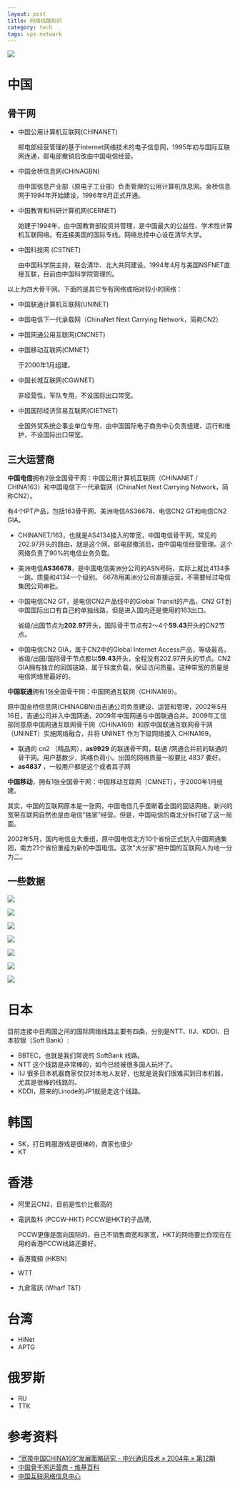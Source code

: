 ```yaml
---
layout: post
title: 网络线路知识
category: tech
tags: vps network
---
```

![](https://cdn.kelu.org/blog/tags/network.jpg)

# 中国

## 骨干网

* 中国公用计算机互联网(CHINANET)

  邮电部经营管理的基于Internet网络技术的电子信息网，1995年初与国际互联网连通，邮电部撤销后改由中国电信经营。

* 中国金桥信息网(CHINAGBN)

  由中国信息产业部（原电子工业部）负责管理的公用计算机信息网。金桥信息网于1994年开始建设，1996年9月正式开通。

* 中国教育和科研计算机网(CERNET)

  始建于1994年，由中国教育部投资并管理，是中国最大的公益性、学术性计算机互联网络。有连接美国的国际专线。网络总控中心设在清华大学。

* 中国科技网 (CSTNET)

  由中国科学院主持，联合清华、北大共同建设。1994年4月与美国NSFNET直接互联，目前由中国科学院管理的。

以上为四大骨干网。下面的是其它专有网络或相对较小的网络：

* 中国联通计算机互联网(UNINET)

* 中国电信下一代承载网（ChinaNet Next Carrying Network，简称CN2）

* 中国网通公用互联网(CNCNET)

* 中国移动互联网(CMNET)

  于2000年1月组建。

* 中国长城互联网(CGWNET)

  非经营性，军队专用，不设国际出口带宽。

* 中国国际经济贸易互联网(CIETNET) 

  全国外贸系统企事业单位专用，由中国国际电子商务中心负责组建、运行和维护，不设国际出口带宽。

## 三大运营商

**中国电信**拥有2张全国骨干网：中国公用计算机互联网（CHINANET / CHINA163）和中国电信下一代承载网（ChinaNet Next Carrying Network，简称CN2）。

有4个IPT产品，包括163骨干网、美洲电信AS36678、电信CN2 GT和电信CN2 GIA。

- CHINANET/163，也就是AS4134接入的带宽，中国电信骨干网，常见的202.97开头的路由，就是这个网。邮电部撤消后，由中国电信经营管理。这个网络负责了90%的电信业务负载。

- 美洲电信**AS36678**，是中国电信美洲分公司的ASN号码，实际上就比4134多一跳。质量和4134一个级别。 6678用美洲分公司直接运营，不需要经过电信集团公司审批。

- 中国电信CN2 GT，是电信CN2产品线中的Global Transit的产品，CN2 GT到中国国际出口有自己的单独线路，但是进入国内还是使用的163出口。

  省级/出国节点为**202.97**开头，国际骨干节点有2～4个**59.43**开头的CN2节点。

- 中国电信CN2 GIA，属于CN2中的Global Internet Access产品，等级最高，省级/出国/国际骨干节点都以**59.43**开头，全程没有202.97开头的节点。CN2 GIA拥有独立的回国链路，属于轻度负载，保证访问质量。这种带宽的质量是电信网络里最好的。

**中国联通**拥有1张全国骨干网：中国网通互联网（CHINA169）。

原中国金桥信息网(CHINAGBN)由吉通公司负责建设、运营和管理，2002年5月16日，吉通公司并入中国网通，2009年中国网通与中国联通合并。2009年工信部同意原中国网通互联网骨干网（CHINA169）和原中国联通互联网骨干网（UNINET）实施网络融合，并将 UNINET 作为下级网络接入 CHINA169。

* 联通的 cn2 （精品网），**as9929** 的联通骨干网，联通 /网通合并前的联通的骨干网。用户基数少，网络负荷小。出国的网络质量一般要比 4837 要好。
* **as4837** ，一般用户都是这个或者其子网

**中国移动**，拥有1张全国骨干网：中国移动互联网（CMNET），于2000年1月组建。

其实，中国的互联网原本是一张网，中国电信几乎垄断着全国的固话网络，新兴的宽带互联网自然也是由电信"独家"经营。但是，中国电信的南北分拆打破了这一局面。 

2002年5月，国内电信业大重组，原中国电信北方10个省份正式划入中国网通集团，南方21个省份重组为新的中国电信。这次"大分家"把中国的互联网人为地一分为二。 

## 一些数据

![](https://cdn.kelu.org/blog/2018/05/20180525224801.jpg)

![](https://cdn.kelu.org/blog/2018/05/20180525224731.jpg)

![](https://cdn.kelu.org/blog/2018/05/20180525133634.jpg)

![](https://cdn.kelu.org/blog/2018/05/20180525230127.jpg)

![](https://cdn.kelu.org/blog/2018/05/20180525230449.jpg)

![](https://cdn.kelu.org/blog/2018/05/20180525133405.jpg)

![](https://cdn.kelu.org/blog/2018/05/20180525132645.jpg)

# 日本

目前连接中日两国之间的国际网络线路主要有四条，分别是NTT、IIJ、KDDI、日本软银（Soft Bank）:

* BBTEC，也就是我们常说的 SoftBank 线路。
* NTT 这个线路是非常棒的，如今已经被很多国人玩坏了。
* IIJ 很多日本机器商家仅仅对本地人友好，也就是说我们很难买到日本机器，尤其是很棒的线路的。
* KDDI，原来的Linode的JP1就是走这个线路。

# 韩国

* SK，打日韩服游戏是很棒的，商家也很少
* KT

# 香港

* 阿里云CN2，目前是性价比极高的

* 電訊盈科 (PCCW-HKT) PCCW是HKT的子品牌,

  PCCW更像是面向国际的，自己不销售商宽和家宽，HKT的网络要比你现在在用的香港PCCW线路还要好。

* 香港寬頻 (HKBN) 

* WTT

* 九倉電訊 (Wharf T&T)

# 台湾

* HiNet
* APTG

# 俄罗斯

* RU
* TTK




# 参考资料

* [“宽带中国CHINA169”发展策略研究 - 中兴通讯技术 » 2004年 » 第12期](https://www.zte.com.cn/cndata/magazine/zte_technologies/2004/12_4/magazine/200407/t20040722_148369.html)
* [中国骨干网运营商 - 维基百科](https://zh.wikipedia.org/wiki/%E4%B8%AD%E5%9B%BD%E9%AA%A8%E5%B9%B2%E7%BD%91%E8%BF%90%E8%90%A5%E5%95%86)
* [中国互联网络信息中心](http://www.cnnic.net.cn/hlwfzyj/hlwxzbg/)